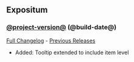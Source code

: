 ## Expositum
### [@project-version@](https://github.com/wow-addon-dev/Expositum/tree/@project-version@) (@build-date@)
[Full Changelog](@full-changelog@) - [Previous Releases](https://github.com/wow-addon-dev/Expositum/releases)

- Added: Tooltip extended to include item level
